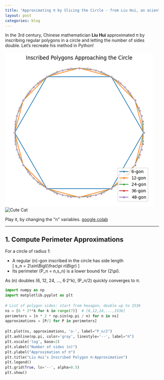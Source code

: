 ```yaml
---
title: "Approximating π by Slicing the Circle - from Liu Hui, an acient Chinese mathmaticians"
layout: post
categories: blog
---
```


In the 3rd century, Chinese mathematician **Liu Hui** approximated π by inscribing regular polygons in a circle and letting the number of sides double. Let’s recreate his method in Python!

![Cute Cat](./Liuhui_pi1.png)
![Cute Cat](/LiuHui_pi2.png)

Play it, by changing the "n" variables.  [google colab](https://colab.research.google.com/drive/1Y7UxuLUH5x6t0dam55hmH56Ai_K78Lxy?usp=sharing)


---

## 1. Compute Perimeter Approximations

For a circle of radius 1:
- A regular \(n\)-gon inscribed in the circle has side length  
  \[
    s_n = 2\sin\Bigl(\frac\pi n\Bigr)
  \]
- Its perimeter \(P_n = n\,s_n\) is a lower bound for \(2\pi\).

As \(n\) doubles (6, 12, 24, …, 6·2^k), \(P_n/2\) quickly converges to π.

```python
import numpy as np
import matplotlib.pyplot as plt

# List of polygon sides: start from hexagon, double up to 1536
ns = [6 * 2**k for k in range(7)]  # [6,12,24,...,1536]
perimeters = [n * 2 * np.sin(np.pi / n) for n in ns]
approximations = [P/2 for P in perimeters]

plt.plot(ns, approximations, 'o-', label="P_n/2")
plt.axhline(np.pi, color='gray', linestyle='--', label="π")
plt.xscale('log', base=2)
plt.xlabel("Number of sides (n)")
plt.ylabel("Approximation of π")
plt.title("Liu Hui’s Inscribed Polygon π-Approximation")
plt.legend()
plt.grid(True, ls='--', alpha=0.5)
plt.show()
